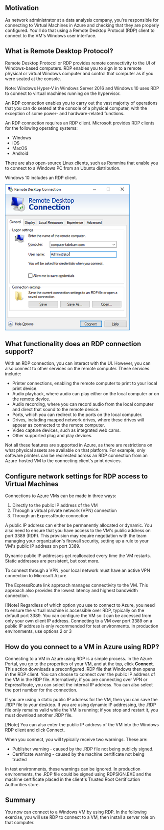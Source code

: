 ## Motivation

<!-- I really don't think this has anything to do with VMs. This is about RDP, which makes it not really an Azure thing and more of a Windows thing. I would cut this whole page. Also, I don't think a lot of what you are saying about RDP is true for Azure VMs. Azure VMs are Gen 1 Hyper-V VMs and a lot of the RDP features aren't supported. --> 
As network administrator at a data analysis company, you're responsible for connecting to Virtual Machines in Azure and checking that they are properly configured. You'll do that using a Remote Desktop Protocol (RDP) client to connect to the VM's Windows user interface.

## What is Remote Desktop Protocol?

Remote Desktop Protocol or RDP provides remote connectivity to the UI of Windows-based computers. RDP enables you to sign in to a remote physical or virtual Windows computer and control that computer as if you were seated at the console.

Note: Windows Hyper-V in Windows Server 2016 and Windows 10 uses RDP to connect to virtual machines running on the hypervisor.

An RDP connection enables you to carry out the vast majority of operations that you can do seated at the console of a physical computer, with the exception of some power- and hardware-related functions.

An RDP connection requires an RDP client. Microsoft provides RDP clients for the following operating systems:

* Windows
* iOS
* MacOS
* Android

There are also open-source Linux clients, such as Remmina that enable you to connect to a Windows PC from an Ubuntu distribution.

Windows 10 includes an RDP client.

![Windows RDP Client](../images/2-rdp-client.PNG)

## What functionality does an RDP connection support?

With an RDP connection, you can interact with the UI. However, you can also connect to other services on the remote computer. These services include:

* Printer connections, enabling the remote computer to print to your local print device.
* Audio playback, where audio can play either on the local computer or on the remote device.
* Audio recording, where you can record audio from the local computer and direct that sound to the remote device.
* Ports, which you can redirect to the ports on the local computer.
* Drives, including mapped network drives, where these drives will appear as connected to the remote computer.
* Video capture devices, such as integrated web cams.
* Other supported plug and play devices.

Not all these features are supported in Azure, as there are restrictions on what physical assets are available on that platform. For example, only software printers can be redirected across an RDP connection from an Azure-hosted VM to the connecting client's print devices.

## Configure network settings for RDP access to Virtual Machines

Connections to Azure VMs can be made in three ways:

1. Directly to the public IP address of the VM
2. Through a virtual private network (VPN) connection
3. Through an ExpressRoute connection

A public IP address can either be permanently allocated or dynamic. You also need to ensure that you have access to the VM's public address on port 3389 (RDP). This provision may require negotiation with the team managing your organization's firewall security, setting up a rule to your VM's public IP address on port 3389.

Dynamic public IP addresses get reallocated every time the VM restarts. Static addresses are persistent, but cost more.

To connect through a VPN, your local network must have an active VPN connection to Microsoft Azure.

The ExpressRoute link approach manages connectivity to the VM. This approach also provides the lowest latency and highest bandwidth connection.

[!Note] Regardless of which option you use to connect to Azure, you need to ensure the virtual machine is accessible over RDP, typically on the default port 3389. You can configure the VM so it can be accessed from only your own client IP address.  Connecting to a VM over port 3389 on a public IP address is only recommended for test environments. In production environments, use options 2 or 3

## How do you connect to a VM in Azure using RDP?

Connecting to a VM in Azure using RDP is a simple process. In the Azure Portal, you go to the properties of your VM, and at the top, click **Connect**. This action downloads a preconfigured .RDP file that Windows then opens in the RDP client. You can choose to connect over the public IP address of the VM in the RDP file. Alternatively, if you are connecting over VPN or ExpressRoute, you can select the internal IP address. You can also select the port number for the connection.

If you are using a static public IP address for the VM, then you can save the .RDP file to your desktop. If you are using dynamic IP addressing, the .RDP file only remains valid while the VM is running; if you stop and restart it, you must download another .RDP file.

[!Note] You can also enter the public IP address of the VM into the Windows RDP client and click Connect.

When you connect, you will typically receive two warnings. These are:

* Publisher warning - caused by the .RDP file not being publicly signed.
* Certificate warning - caused by the machine certificate not being trusted

In test environments, these warnings can be ignored. In production environments, the .RDP file could be signed using RDPSIGN.EXE and the machine certificate placed in the client's Trusted Root Certification Authorities store.

## Summary

You now can connect to a Windows VM by using RDP. In the following exercise, you will use RDP to connect to a VM, then install a server role on that computer.
